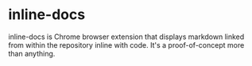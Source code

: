 # inline-docs
inline-docs is Chrome browser extension that displays markdown linked from within the repository inline with code. It's a proof-of-concept more than anything.
